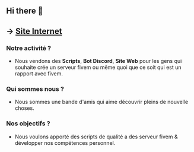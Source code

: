 ## Hi there 👋

<p align="center">
<h2>→ <a href="https://adns-tech.fr/">Site Internet</a></h2>
</p>

### Notre activité ?
- Nous vendons des **Scripts**, **Bot Discord**, **Site Web** pour les gens qui souhaite crée un serveur fivem ou même quoi que ce soit qui est un rapport avec fivem.
### Qui sommes nous ?
- Nous sommes une bande d'amis qui aime découvrir pleins de nouvelle choses.
### Nos objectifs ?
- Nous voulons apporté des scripts de qualité a des serveur fivem & développer nos compétences personnel.
